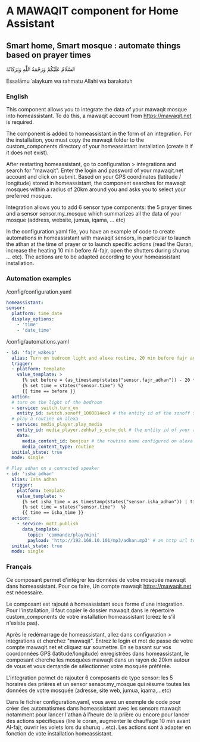 # A MAWAQIT component for Home Assistant
## Smart home, Smart mosque : automate things based on prayer times

ٱلسَّلَامُ عَلَيْكُمْ وَرَحْمَةُ ٱللَّٰهِ وَبَرَكَاتُهُ

Essalāmu ʿalaykum wa rahmatu Allahi wa barakatuh

### English

This component allows you to integrate the data of your mawaqit mosque into homeassistant. To do this, a mawaqit account from https://mawaqit.net is required.

The component is added to homeassistant in the form of an integration. For the installation, you must copy the mawaqit folder to the custom_components directory of your homeassistant installation (create it if it does not exist).

After restarting homeassistant, go to configuration > integrations and search for "mawaqit". Enter the login and password of your mawaqit.net account and click on submit. Based on your GPS coordinates (latitude / longitude) stored in homeassistant, the component searches for mawaqit mosques within a radius of 20km around you and asks you to select your preferred mosque.

Integration allows you to add 6 sensor type components: the 5 prayer times and a sensor sensor.my_mosque which summarizes all the data of your mosque (address, website, jumua, iqama, ... etc)

In the configuration.yaml file, you have an example of code to create automations in homeassistant with mawaqit sensors, in particular to launch the athan at the time of prayer or to launch specific actions (read the Quran, increase the heating 10 min before Al-fajr, open the shutters during shuruq ... etc). The actions are to be adapted according to your homeassistant installation.


### Automation examples

/config/configuration.yaml

```yaml
homeassistant:
sensor:
  platform: time_date
  display_options:
    - 'time'
    - 'date_time'
```    

/config/automations.yaml

```yaml
- id: 'fajr_wakeup'
  alias: Turn on bedroom light and alexa routine, 20 min before fajr adhan
  trigger:
  - platform: template
    value_template: >
      {% set before = (as_timestamp(states("sensor.fajr_adhan")) - 20 * 60) | timestamp_custom("%H:%M", True) %} 
      {% set time = states("sensor.time") %}
      {{ time == before }}
  action:
  # turn on the light of the bedroom
  - service: switch.turn_on
    entity_id: switch.sonoff_1000814ec9 # the entity id of the sonoff switch, can be an other entity
  # play a routine on alexa
  - service: media_player.play_media
    entity_id: media_player.zehhaf_s_echo_dot # the entity id of your alexa device
    data:
      media_content_id: bonjour # the routine name configured on alexa mobile app, it can be a sequence of actions, like flash info, weather ...etc
      media_content_type: routine
  initial_state: true
  mode: single      

# Play adhan on a connected speaker
- id: 'isha_adhan'
  alias: Isha adhan
  trigger:
    platform: template
    value_template: >
      {% set isha_time = as_timestamp(states("sensor.isha_adhan")) | timestamp_custom("%H:%M", True) %} 
      {% set time = states("sensor.time")  %}
      {{ time == isha_time }}
  action:
    - service: mqtt.publish
      data_template:
        topic: 'commande/play/mini'
        payload: 'http://192.168.10.101/mp3/adhan.mp3' # an http url to mp3 file
  initial_state: true
  mode: single
```


### Français

Ce composant permet d'intégrer les données de votre mosquée mawaqit dans homeassistant. Pour ce faire, Un compte mawaqit https://mawaqit.net est nécessaire.

Le composant est rajouté à homeassistant sous forme d'une integration. Pour l'installation, il faut copier le dossier mawaqit dans le répertoire custom_components de votre installation homeassistant (créez le s'il n'existe pas).

Après le redémarrage de homeassistant, allez dans configuration > intégrations et cherchez "mawaqit". Entrez le login et mot de passe de votre compte mawaqit.net et cliquez sur soumettre. En se basant sur vos coordonnées GPS (latitude/longitude) enregistrées dans homeassistant, le composant cherche les mosquées mawaqit dans un rayon de 20km autour de vous et vous demande de sélectionner votre mosquée préférée.

L'integration permet de rajouter 6 composants de type sensor: les 5 horaires des prières et un sensor sensor.my_mosque qui résume toutes les données de votre mosquée (adresse, site web, jumua, iqama,...etc)

Dans le fichier configuration.yaml, vous avez un exemple de code pour créer des automatismes dans homeassistant avec les sensors mawaqit notamment pour lancer l'athan à l'heure de la prière ou encore pour lancer des actions spécifiques (lire le coran, augmenter le chauffage 10 min avant Al-fajr, ouvrir les volets lors du shuruq ...etc). Les actions sont à adapter en fonction de vote installation homeassistant.
